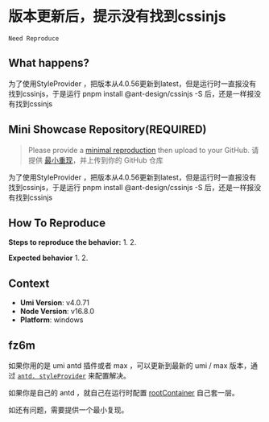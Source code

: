 # 版本更新后，提示没有找到cssinjs

`Need Reproduce`

<!--
感谢您向我们反馈问题，为了高效的解决问题，我们期望你能提供以下信息：
-->

## What happens?

<!-- A clear and concise description of what the bug is. -->
<!-- 清晰的描述下遇到的问题。-->

为了使用StyleProvider ，把版本从4.0.56更新到latest，但是运行时一直报没有找到cssinjs，于是运行 pnpm install @ant-design/cssinjs -S 后，还是一样报没有找到cssinjs

## Mini Showcase Repository(REQUIRED)

> Please provide a [minimal reproduction](https://stackoverflow.com/help/minimal-reproducible-example) then upload to your GitHub. 请提供 [最小重现](https://stackoverflow.com/help/minimal-reproducible-example)，并上传到你的 GitHub 仓库

为了使用StyleProvider ，把版本从4.0.56更新到latest，但是运行时一直报没有找到cssinjs，于是运行 pnpm install @ant-design/cssinjs -S 后，还是一样报没有找到cssinjs

<!-- 为节约大家的时间，无复现步骤的 ISSUE 会被关闭，提供之后再 REOPEN -->
<!-- YOUR_REPOSITORY_URL on github or stackbliz -->

## How To Reproduce

**Steps to reproduce the behavior:** 1. 2.

**Expected behavior** 1. 2.

<!-- 请提供复现链接/步骤，错误日志以及相关配置 -->

## Context

- **Umi Version**: v4.0.71
- **Node Version**: v16.8.0
- **Platform**: windows

## fz6m

如果你用的是 umi antd 插件或者 max ，可以更新到最新的 umi / max 版本，通过 [`antd. styleProvider`](https://umijs.org/docs/max/antd#styleprovider) 来配置解决。

如果你是自己的 antd ，就自己在运行时配置 [rootContainer](https://umijs.org/docs/api/runtime-config#rootcontainerlastrootcontainer-args) 自己套一层。

如还有问题，需要提供一个最小复现。
